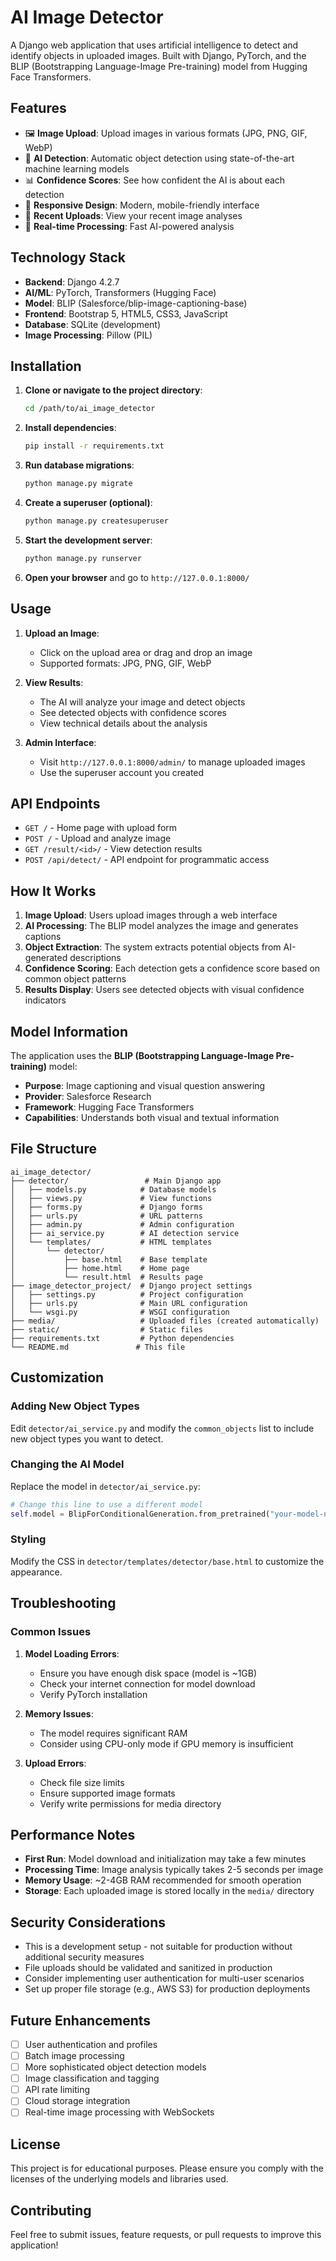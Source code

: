 # AI Image Detector

A Django web application that uses artificial intelligence to detect and identify objects in uploaded images. Built with Django, PyTorch, and the BLIP (Bootstrapping Language-Image Pre-training) model from Hugging Face Transformers.

## Features

- 🖼️ **Image Upload**: Upload images in various formats (JPG, PNG, GIF, WebP)
- 🤖 **AI Detection**: Automatic object detection using state-of-the-art machine learning models
- 📊 **Confidence Scores**: See how confident the AI is about each detection
- 📱 **Responsive Design**: Modern, mobile-friendly interface
- 🔄 **Recent Uploads**: View your recent image analyses
- 🎯 **Real-time Processing**: Fast AI-powered analysis

## Technology Stack

- **Backend**: Django 4.2.7
- **AI/ML**: PyTorch, Transformers (Hugging Face)
- **Model**: BLIP (Salesforce/blip-image-captioning-base)
- **Frontend**: Bootstrap 5, HTML5, CSS3, JavaScript
- **Database**: SQLite (development)
- **Image Processing**: Pillow (PIL)

## Installation

1. **Clone or navigate to the project directory**:
   ```bash
   cd /path/to/ai_image_detector
   ```

2. **Install dependencies**:
   ```bash
   pip install -r requirements.txt
   ```

3. **Run database migrations**:
   ```bash
   python manage.py migrate
   ```

4. **Create a superuser (optional)**:
   ```bash
   python manage.py createsuperuser
   ```

5. **Start the development server**:
   ```bash
   python manage.py runserver
   ```

6. **Open your browser** and go to `http://127.0.0.1:8000/`

## Usage

1. **Upload an Image**: 
   - Click on the upload area or drag and drop an image
   - Supported formats: JPG, PNG, GIF, WebP

2. **View Results**:
   - The AI will analyze your image and detect objects
   - See detected objects with confidence scores
   - View technical details about the analysis

3. **Admin Interface**:
   - Visit `http://127.0.0.1:8000/admin/` to manage uploaded images
   - Use the superuser account you created

## API Endpoints

- `GET /` - Home page with upload form
- `POST /` - Upload and analyze image
- `GET /result/<id>/` - View detection results
- `POST /api/detect/` - API endpoint for programmatic access

## How It Works

1. **Image Upload**: Users upload images through a web interface
2. **AI Processing**: The BLIP model analyzes the image and generates captions
3. **Object Extraction**: The system extracts potential objects from AI-generated descriptions
4. **Confidence Scoring**: Each detection gets a confidence score based on common object patterns
5. **Results Display**: Users see detected objects with visual confidence indicators

## Model Information

The application uses the **BLIP (Bootstrapping Language-Image Pre-training)** model:
- **Purpose**: Image captioning and visual question answering
- **Provider**: Salesforce Research
- **Framework**: Hugging Face Transformers
- **Capabilities**: Understands both visual and textual information

## File Structure

```
ai_image_detector/
├── detector/                 # Main Django app
│   ├── models.py            # Database models
│   ├── views.py             # View functions
│   ├── forms.py             # Django forms
│   ├── urls.py              # URL patterns
│   ├── admin.py             # Admin configuration
│   ├── ai_service.py        # AI detection service
│   └── templates/           # HTML templates
│       └── detector/
│           ├── base.html    # Base template
│           ├── home.html    # Home page
│           └── result.html  # Results page
├── image_detector_project/  # Django project settings
│   ├── settings.py          # Project configuration
│   ├── urls.py              # Main URL configuration
│   └── wsgi.py              # WSGI configuration
├── media/                   # Uploaded files (created automatically)
├── static/                  # Static files
├── requirements.txt         # Python dependencies
└── README.md               # This file
```

## Customization

### Adding New Object Types
Edit `detector/ai_service.py` and modify the `common_objects` list to include new object types you want to detect.

### Changing the AI Model
Replace the model in `detector/ai_service.py`:
```python
# Change this line to use a different model
self.model = BlipForConditionalGeneration.from_pretrained("your-model-name")
```

### Styling
Modify the CSS in `detector/templates/detector/base.html` to customize the appearance.

## Troubleshooting

### Common Issues

1. **Model Loading Errors**:
   - Ensure you have enough disk space (model is ~1GB)
   - Check your internet connection for model download
   - Verify PyTorch installation

2. **Memory Issues**:
   - The model requires significant RAM
   - Consider using CPU-only mode if GPU memory is insufficient

3. **Upload Errors**:
   - Check file size limits
   - Ensure supported image formats
   - Verify write permissions for media directory

## Performance Notes

- **First Run**: Model download and initialization may take a few minutes
- **Processing Time**: Image analysis typically takes 2-5 seconds per image
- **Memory Usage**: ~2-4GB RAM recommended for smooth operation
- **Storage**: Each uploaded image is stored locally in the `media/` directory

## Security Considerations

- This is a development setup - not suitable for production without additional security measures
- File uploads should be validated and sanitized in production
- Consider implementing user authentication for multi-user scenarios
- Set up proper file storage (e.g., AWS S3) for production deployments

## Future Enhancements

- [ ] User authentication and profiles
- [ ] Batch image processing
- [ ] More sophisticated object detection models
- [ ] Image classification and tagging
- [ ] API rate limiting
- [ ] Cloud storage integration
- [ ] Real-time image processing with WebSockets

## License

This project is for educational purposes. Please ensure you comply with the licenses of the underlying models and libraries used.

## Contributing

Feel free to submit issues, feature requests, or pull requests to improve this application!
